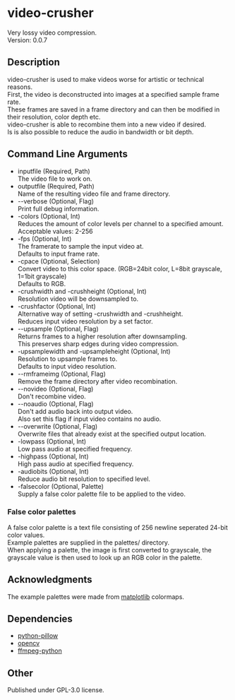 # video-crusher

Very lossy video compression.  
Version: 0.0.7

## Description

video-crusher is used to make videos worse for artistic or technical reasons.  
First, the video is deconstructed into images at a specified sample frame rate.  
These frames are saved in a frame directory and can then be modified in their resolution, color depth etc.  
video-crusher is able to recombine them into a new video if desired.  
Is is also possible to reduce the audio in bandwidth or bit depth.  

## Command Line Arguments

- inputfile (Required, Path)  
The video file to work on.
- outputfile (Required, Path)  
Name of the resulting video file and frame directory.
- --verbose (Optional, Flag)  
Print full debug information.
- -colors (Optional, Int)  
Reduces the amount of color levels per channel to a specified amount.  
Acceptable values: 2-256  
- -fps (Optional, Int)  
The framerate to sample the input video at.  
Defaults to input frame rate.
- -cpace (Optional, Selection)  
Convert video to this color space. (RGB=24bit color, L=8bit grayscale, 1=1bit grayscale)  
Defaults to RGB.
- -crushwidth and -crushheight (Optional, Int)  
Resolution video will be downsampled to.
- -crushfactor (Optional, Int)  
Alternative way of setting -crushwidth and -crushheight.  
Reduces input video resolution by a set factor.
- --upsample (Optional, Flag)  
Returns frames to a higher resolution after downsampling.  
This preserves sharp edges during video compression.
- -upsamplewidth and -upsampleheight (Optional, Int)  
Resolution to upsample frames to.  
Defaults to input video resolution.
- --rmframeimg (Optional, Flag)  
Remove the frame directory after video recombination.
- --novideo (Optional, Flag)  
Don't recombine video.
- --noaudio (Optional, Flag)  
Don't add audio back into output video.  
Also set this flag if input video contains no audio.
- --overwrite (Optional, Flag)  
Overwrite files that already exist at the specified output location.
- -lowpass (Optional, Int)  
Low pass audio at specified frequency.
- -highpass (Optional, Int)  
High pass audio at specified frequency.
- -audiobits (Optional, Int)  
Reduce audio bit resolution to specified level.
- -falsecolor (Optional, Palette)  
Supply a false color palette file to be applied to the video.

### False color palettes

A false color palette is a text file consisting of 256 newline seperated 24-bit color values.  
Example palettes are supplied in the palettes/ directory.  
When applying a palette, the image is first converted to grayscale, the grayscale value is then used to look up an RGB color in the palette.  

## Acknowledgments
The example palettes were made from [matplotlib](https://matplotlib.org/) colormaps.

## Dependencies

- [python-pillow](https://pillow.readthedocs.io/en/stable/)
- [opencv](https://docs.opencv.org/4.x/index.html)
- [ffmpeg-python](https://github.com/kkroening/ffmpeg-python)

## Other

Published under GPL-3.0 license.